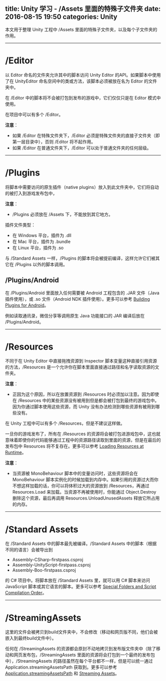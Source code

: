 title: Unity 学习 - /Assets 里面的特殊子文件夹
date: 2016-08-15 19:50
categories: Unity
---

本文用于整理 Unity 工程中 /Assets 里面的特殊子文件夹，以及每个子文件夹的作用。

<!-- more -->

---

# /Editor

以 Editor 命名的文件夹允许其中的脚本访问 Unity Editor 的API。如果脚本中使用了在 UnityEditor 命名空间中的类或方法，该脚本必须被放在名为 Editor 的文件夹中。

在 /Editor 中的脚本将不会被打包到发布的游戏中，它们仅仅只是在 Editor 模式中使用。

在项目中可以有多个 /Editor。

**注意**：

* 如果 /Editor 在特殊文件夹下，/Editor 必须是特殊文件夹的直接子文件夹（即第一层目录中），否则 /Editor 将不起作用。
* 如果 /Editor 在普通文件夹下，/Editor 可以处于普通文件夹的任何层级。

---

# /Plugins

将脚本中需要访问的原生插件（native plugins）放入到此文件夹中，它们将自动的被打入到游戏发布包中，

**注意**：

* /Plugins 必须放在 /Assets 下，不能放到其它地方。

插件文件类型：

* 在 Windows 平台，插件为 .dll
* 在 Mac 平台，插件为 .bundle
* 在 Linux 平台，插件为 .so

与 /Standard Assets 一样，/Plugins 的脚本将会被提前编译，这样允许它们被其它在 /Plugins 以外的脚本调用。

## /Plugins/Android

在 /Plugins/Android 里面放入任何需要被 Android 工程包含的 .JAR 文件（Java 插件使用），或 .so 文件（Android NDK 插件使用）。更多可以参考 [Building Plugins for Android](http://docs.unity3d.com/Documentation/Manual/PluginsForAndroid.html)。

例如读取通讯录，微信分享等调用原生 Java 功能接口的 JAR 编译后放在 /Plugins/Android。

---

# /Resources

不同于在 Unity Editor 中直接拖拽资源到 Inspector 脚本变量这种直接引用资源的方法，/Resources 是一个允许你在脚本里面直接通过路径和名字读取资源的文件夹。

**注意**：

* 正因为这个原因，所以在放置资源到 /Resources 时必须加以注意。因为即使在 /Resources 中的某些资源没有被用到但是都会被打包到最终的游戏包中。因为你通过脚本使用这些资源，而 Unity 没有办法检测到哪些资源有被用到哪些没有。

在 Unity 工程中可以有多个 /Resources，但是不建议这样做。

一旦你的游戏发布了，所有在 /Resources 的资源将会被打包进游戏包中，这也就意味着即使你的代码能够通过工程中的资源路径读取到里面的资源，但是在最后的发布包中 Resources 将不复存在。更多可以参考 [Loading Resources at Runtime](http://docs.unity3d.com/Documentation/Manual/LoadingResourcesatRuntime.html)。

**注意**：

* 当资源被 MonoBehaviour 脚本中的变量访问时，这些资源将会在 MonoBehaviour 脚本实例化的时候加载到内存中。如果引用的资源过大而你不想这样加载的话，你可以将体积过大的资源放到 /Resources，再通过 Resources.Load 来加载。当资源不再被使用时，你能通过 Object.Destroy 删除这个资源，最后再调用 Resources.UnloadUnusedAssets 释放它所占用的内存。

---

# /Standard Assets

在 /Standard Assets 中的脚本最先被编译。/Standard Assets 中的脚本（根据不同的语言）会被导出到

* Assembly-CSharp-firstpass.csproj
* Assembly-UnityScript-firstpass.csproj
* Assembly-Boo-firstpass.csproj

的 C# 项目中。将脚本放在 /Standard Assets 里，就可以用 C# 脚本来访问 JavaScript 脚本或其它语言的脚本。更多可以参考 [Special Folders and Script Compilation Order](http://docs.unity3d.com/Documentation/Manual/ScriptCompileOrderFolders.html)。

---

# /StreamingAssets

这里的文件会被拷贝到build文件夹中，不会修改（移动和网页版不同，他们会被嵌入到最终build文件中）。

任何在 /StreamingAssets 的资源都会原封不动地拷贝到发布版文件夹中（除了移动和网页发布包，/StreamingAssets 里面的资源将会打包到一个最终的发布包中），/StreamingAssets 的路径虽然在每个平台都不一样，但是可以统一通过 Application.streamingAssetsPath 获取到。更多可以参考 [Application.streamingAssetsPath](http://docs.unity3d.com/Documentation/ScriptReference/Application-streamingAssetsPath.html) 和 [Streaming Assets](http://docs.unity3d.com/Documentation/Manual/StreamingAssets.html)。
